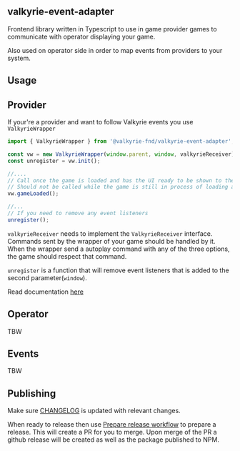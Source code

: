## valkyrie-event-adapter
Frontend library written in Typescript to use in game provider games to communicate with operator displaying your game.

Also used on operator side in order to map events from providers to your system.

## Usage

## Provider 
If your're a provider and want to follow Valkyrie events you use `ValkyrieWrapper`

``` typescript
import { ValkyrieWrapper } from '@valkyrie-fnd/valkyrie-event-adapter';

const vw = new ValkyrieWrapper(window.parent, window, valkyrieReceiver);
const unregister = vw.init();

//....
// Call once the game is loaded and has the UI ready to be shown to the player.
// Should not be called while the game is still in process of loading assets etc
vw.gameLoaded();

//...
// If you need to remove any event listeners
unregister();
```

`valkyrieReceiver` needs to implement the `ValkyrieReceiver` interface.  
Commands sent by the wrapper of your game should be handled by it.  
When the wrapper send a autoplay command with any of the three options, the game should respect that command.


`unregister` is a function that will remove event listeners that is added to the second parameter(`window`).

Read documentation [here](./docs/README.md)
## Operator
TBW

## Events
TBW

## Publishing

Make sure [CHANGELOG](./CHANGELOG.md) is updated with relevant changes.

When ready to release then use [Prepare release workflow](https://github.com/valkyrie-fnd/valkyrie-event-adapter/actions/workflows/prepare-release.yaml) to prepare a release. This will create a PR for you to merge. Upon merge of the PR a github release will be created as well as the package published to NPM.
